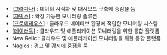 - [[그라파나]]([[Grafana]]) : 데이터 시각화 및 대시보드 구축에 중점을 둠
- [[자빅스]]([[Zabbix]]) : 확장 가능한 모니터링 솔루션
- [[프로메테우스]]([[Prometheus]]) : 클라우드 네이티브 환경에 적합한 모니터링 시스템
- [[데이터독]]([[Datadog]]) : 클라우드 및 애플리케이션 모니터링을 위한 통합 플랫폼
- New Relic : 클라우드 및 애플리케이션 모니터링을 위한 통합 플랫폼
- Nagios : 경고 및 감시에 중점을 둠
